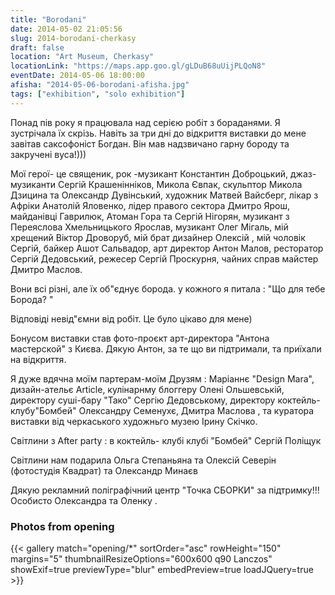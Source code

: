 ```yaml
---
title: "Borodani"
date: 2014-05-02 21:05:56
slug: 2014-borodani-cherkasy
draft: false
location: "Art Museum, Cherkasy"
locationLink: "https://maps.app.goo.gl/gLDuB68uUijPLQoN8"
eventDate: 2014-05-06 18:00:00
afisha: "2014-05-06-borodani-afisha.jpg"
tags: ["exhibition", "solo exhibition"]
---
```


Понад пів року я працювала над серією робіт з бораданями. Я зустрічала їх скрізь. Навіть за три дні до відкриття виставки до мене завітав саксофоніст Богдан. Він мав надзвичано гарну бороду та закручені вуса!)))

Мої герої- це священик, рок -музикант  Константин Доброцький, джаз- музиканти Сергій Крашенінніков, Микола Євпак, скульптор Микола Дзицина та Олександр Дувінський, художник Матвей Вайсберг, лікар з Афріки Анатолій Яловенко, лідер правого сектора Дмитро Ярош, майданівці Гаврилюк, Атоман Гора та Сергій Нігорян, музикант з Переяслова Хмельницького Ярослав, музикант Олег Мігаль, мій хрещений Віктор Дроворуб, мій брат дизайнер Олексій , мій чоловік Сергій, байкер Ашот Сальвадор, арт директор Антон Малов, ресторатор Сергій Дедовський, режесер Сергій Проскурня, чайних справ майстер Дмитро Маслов.

Вони всі різні, але їх об"єднує борода. у кожного я питала : "Що для тебе Борода? " 

Відповіді невід"ємни від робіт. Це було цікаво для мене)

Бонусом виставки став  фото-проєкт арт-директора "Антона мастерской" з Києва. Дякую Антон, за те що ви підтримали, та приїхали на відкриття.

Я дуже вдячна моїм партерам-моїм Друзям : Маріаннє "Design Mara", дизайн-ательє Article, кулінарнму блоггеру Олені Ольшевській, директору суші-бару "Тако" Сергію Дедовському, директору коктейль- клубу"Бомбей" Олександру Семенухє, Дмитра Маслова , та куратора виставки від черкаського художньго музею Ірину Скічко.

Світлини з After party : в коктейль- клубі клубі "Бомбей" Сергій Поліщук

Світлини нам подарила Ольга Степаньяна та Олексій  Северін (фотостудія Квадрат) та Олександр Минаєв

Дякую рекламний поліграфічний центр "Точка СБОРКИ" за підтримку!!! Особисто Олександра та Оленку .

### Photos from opening

{{< gallery match="opening/*" sortOrder="asc" rowHeight="150" margins="5" thumbnailResizeOptions="600x600 q90 Lanczos" showExif=true previewType="blur" embedPreview=true loadJQuery=true >}}
